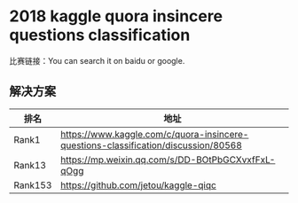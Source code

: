 
# 2018 kaggle quora insincere questions classification

比赛链接：You can search it on baidu or google.

## 解决方案
|排名|地址|
|----|----|
|Rank1|https://www.kaggle.com/c/quora-insincere-questions-classification/discussion/80568|
|Rank13|https://mp.weixin.qq.com/s/DD-BOtPbGCXvxfFxL-qOgg|
|Rank153|https://github.com/jetou/kaggle-qiqc|
